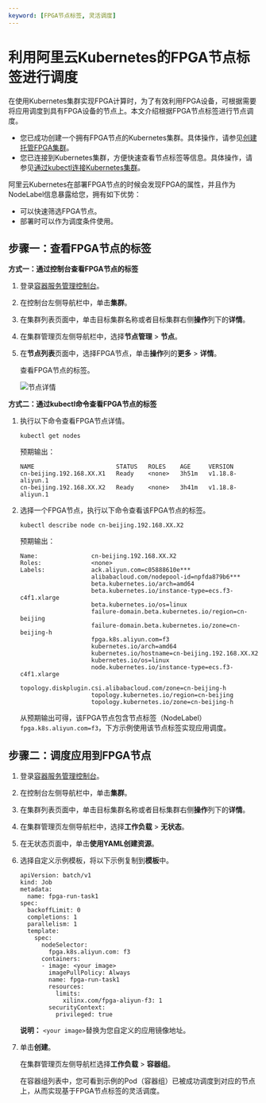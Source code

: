 ```yaml
---
keyword: [FPGA节点标签, 灵活调度]
---
```


# 利用阿里云Kubernetes的FPGA节点标签进行调度

在使用Kubernetes集群实现FPGA计算时，为了有效利用FPGA设备，可根据需要将应用调度到具有FPGA设备的节点上。本文介绍根据FPGA节点标签进行节点调度。

-   您已成功创建一个拥有FPGA节点的Kubernetes集群。具体操作，请参见[创建托管FPGA集群]()。
-   您已连接到Kubernetes集群，方便快速查看节点标签等信息。具体操作，请参见[通过kubectl连接Kubernetes集群](/intl.zh-CN/Kubernetes集群用户指南/集群/连接集群/通过kubectl连接Kubernetes集群.md)。

阿里云Kubernetes在部署FPGA节点的时候会发现FPGA的属性，并且作为NodeLabel信息暴露给您，拥有如下优势：

-   可以快速筛选FPGA节点。
-   部署时可以作为调度条件使用。

## 步骤一：查看FPGA节点的标签

**方式一：通过控制台查看FPGA节点的标签**

1.  登录[容器服务管理控制台](https://cs.console.aliyun.com)。

2.  在控制台左侧导航栏中，单击**集群**。

3.  在集群列表页面中，单击目标集群名称或者目标集群右侧**操作**列下的**详情**。

4.  在集群管理页左侧导航栏中，选择**节点管理** \> **节点**。

5.  在**节点列表**页面中，选择FPGA节点，单击**操作**列的**更多** \> **详情**。

    查看FPGA节点的标签。

    ![节点详情](https://static-aliyun-doc.oss-accelerate.aliyuncs.com/assets/img/zh-CN/4598249161/p21059.png)


**方式二：通过kubectl命令查看FPGA节点的标签**

1.  执行以下命令查看FPGA节点详情。

    ```
    kubectl get nodes
    ```

    预期输出：

    ```
    NAME                       STATUS   ROLES    AGE     VERSION
    cn-beijing.192.168.XX.X1   Ready    <none>   3h51m   v1.18.8-aliyun.1
    cn-beijing.192.168.XX.X2   Ready    <none>   3h41m   v1.18.8-aliyun.1             
    ```

2.  选择一个FPGA节点，执行以下命令查看该FPGA节点的标签。

    ```
    kubectl describe node cn-beijing.192.168.XX.X2
    ```

    预期输出：

    ```
    Name:               cn-beijing.192.168.XX.X2
    Roles:              <none>
    Labels:             ack.aliyun.com=c05888610e***
                        alibabacloud.com/nodepool-id=npfda879b6***
                        beta.kubernetes.io/arch=amd64
                        beta.kubernetes.io/instance-type=ecs.f3-c4f1.xlarge
                        beta.kubernetes.io/os=linux
                        failure-domain.beta.kubernetes.io/region=cn-beijing
                        failure-domain.beta.kubernetes.io/zone=cn-beijing-h
                        fpga.k8s.aliyun.com=f3
                        kubernetes.io/arch=amd64
                        kubernetes.io/hostname=cn-beijing.192.168.XX.X2
                        kubernetes.io/os=linux
                        node.kubernetes.io/instance-type=ecs.f3-c4f1.xlarge
                        topology.diskplugin.csi.alibabacloud.com/zone=cn-beijing-h
                        topology.kubernetes.io/region=cn-beijing
                        topology.kubernetes.io/zone=cn-beijing-h
    ```

    从预期输出可得，该FPGA节点包含节点标签（NodeLabel）`fpga.k8s.aliyun.com=f3`，下方示例使用该节点标签实现应用调度。


## 步骤二：调度应用到FPGA节点

1.  登录[容器服务管理控制台](https://cs.console.aliyun.com)。

2.  在控制台左侧导航栏中，单击**集群**。

3.  在集群列表页面中，单击目标集群名称或者目标集群右侧**操作**列下的**详情**。

4.  在集群管理页左侧导航栏中，选择**工作负载** \> **无状态**。

5.  在无状态页面中，单击**使用YAML创建资源**。

6.  选择自定义示例模板，将以下示例复制到**模板**中。

    ```
    apiVersion: batch/v1
    kind: Job
    metadata:
      name: fpga-run-task1
    spec:
      backoffLimit: 0
      completions: 1
      parallelism: 1
      template:
        spec:
          nodeSelector:
            fpga.k8s.aliyun.com: f3
          containers:
          - image: <your image>
            imagePullPolicy: Always
            name: fpga-run-task1
            resources:
              limits:
                xilinx.com/fpga-aliyun-f3: 1
            securityContext:
              privileged: true
    ```

    **说明：** `<your image>`替换为您自定义的应用镜像地址。

7.  单击**创建**。

    在集群管理页左侧导航栏选择**工作负载** \> **容器组**。

    在容器组列表中，您可看到示例的Pod（容器组）已被成功调度到对应的节点上，从而实现基于FPGA节点标签的灵活调度。


